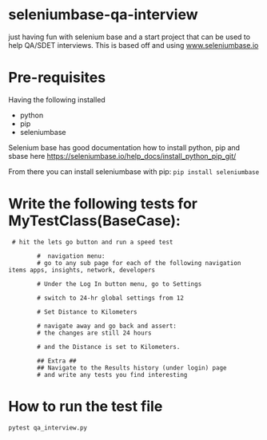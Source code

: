 # seleniumbase-qa-interview
just having fun with selenium base and a start project that can be used to help QA/SDET interviews.  This is based off and using www.seleniumbase.io

# Pre-requisites
Having the following installed
* python
* pip
* seleniumbase

Selenium base has good documentation how to install python, pip and sbase here
https://seleniumbase.io/help_docs/install_python_pip_git/

From there you can install seleniumbase with pip: ```pip install seleniumbase```

# Write the following tests for MyTestClass(BaseCase):
```
 # hit the lets go button and run a speed test
        
        #  navigation menu:
        # go to any sub page for each of the following navigation items apps, insights, network, developers

        # Under the Log In button menu, go to Settings

        # switch to 24-hr global settings from 12

        # Set Distance to Kilometers

        # navigate away and go back and assert:
        # the changes are still 24 hours

        # and the Distance is set to Kilometers.

        ## Extra ##
        ## Navigate to the Results history (under login) page
        # and write any tests you find interesting
 ```

# How to run the test file
```
pytest qa_interview.py      
```
